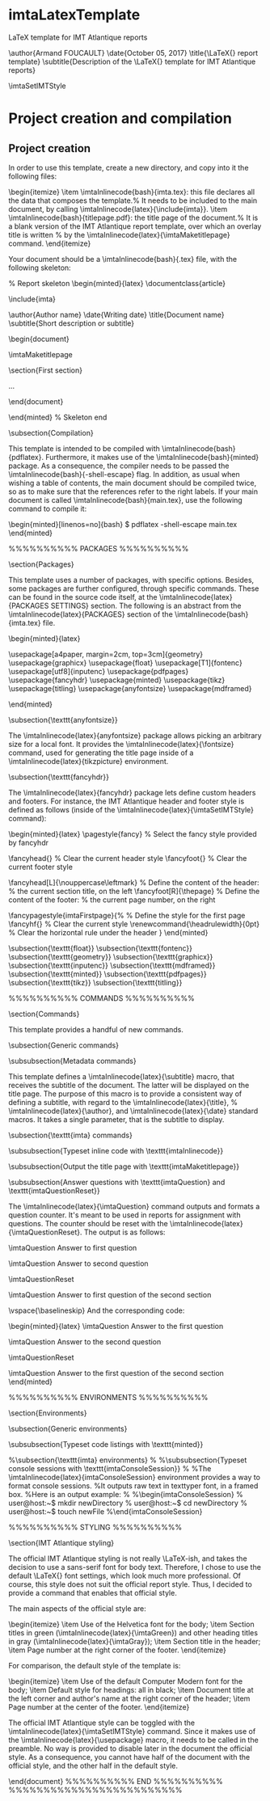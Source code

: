 # imtaLatexTemplate
LaTeX template for IMT Atlantique reports

\author{Armand FOUCAULT}
\date{October 05, 2017}
\title{\LaTeX{} report template}
\subtitle{Description of the \LaTeX{} template for IMT Atlantique reports}

\imtaSetIMTStyle


# Project creation and compilation

## Project creation

In order to use this template, create a new directory, and copy into it the following files:

\begin{itemize}
\item \imtaInlinecode{bash}{imta.tex}: this file declares all the data that composes the template.%
      It needs to be included to the main document, by calling \imtaInlinecode{latex}{\include{imta}}.
\item \imtaInlinecode{bash}{titlepage.pdf}: the title page of the document.%
      It is a blank version of the IMT Atlantique report template, over which an overlay title is written %
      by the \imtaInlinecode{latex}{\imtaMaketitlepage} command.
\end{itemize}

Your document should be a \imtaInlinecode{bash}{.tex} file, with the following skeleton:

% Report skeleton
\begin{minted}{latex}
\documentclass{article}

\include{imta}

\author{Author name}
\date{Writing date}
\title{Document name}
\subtitle{Short description or subtitle}

\begin{document}

\imtaMaketitlepage

\section{First section}

...

\end{document}

\end{minted}
% Skeleton end


\subsection{Compilation}

This template is intended to be compiled with \imtaInlinecode{bash}{pdflatex}.
Furthermore, it makes use of the \imtaInlinecode{bash}{minted} package.
As a consequence, the compiler needs to be passed the \imtaInlinecode{bash}{-shell-escape} flag.
In addition, as usual when wishing a table of contents, the main document should be compiled twice, so as to make sure that the references refer to the right labels.
If your main document is called \imtaInlinecode{bash}{main.tex}, use the following command to compile it:

\begin{minted}[linenos=no]{bash}
$ pdflatex -shell-escape main.tex
\end{minted}



%%%%%%%%%% PACKAGES %%%%%%%%%% 

\section{Packages}

This template uses a number of packages, with specific options.
Besides, some packages are further configured, through specific commands.
These can be found in the source code itself, at the \imtaInlinecode{latex}{PACKAGES SETTINGS} section.
The following is an abstract from the \imtaInlinecode{latex}{PACKAGES} section of the \imtaInlinecode{bash}{imta.tex} file.

\begin{minted}{latex}

\usepackage[a4paper, margin=2cm, top=3cm]{geometry}
\usepackage{graphicx}
\usepackage{float}
\usepackage[T1]{fontenc}
\usepackage[utf8]{inputenc}
\usepackage{pdfpages}
\usepackage{fancyhdr}
\usepackage{minted}
\usepackage{tikz}
\usepackage{titling}
\usepackage{anyfontsize}
\usepackage{mdframed}

\end{minted}

\subsection{\texttt{anyfontsize}}

The \imtaInlinecode{latex}{anyfontsize} package allows picking an arbitrary size for a local font.
It provides the \imtaInlinecode{latex}{\fontsize} command, used for generating the title page inside of a \imtaInlinecode{latex}{tikzpicture} environment.

\subsection{\texttt{fancyhdr}}

The \imtaInlinecode{latex}{fancyhdr} package lets define custom headers and footers.
For instance, the IMT Atlantique header and footer style is defined as follows (inside of the \imtaInlinecode{latex}{\imtaSetIMTStyle} command):

\begin{minted}{latex}
\pagestyle{fancy}                       % Select the fancy style provided by fancyhdr

\fancyhead{}                            % Clear the current header style
\fancyfoot{}                            % Clear the current footer style

\fancyhead[L]{\nouppercase\leftmark}    % Define the content of the header:
                                        %     the current section title, on the left
\fancyfoot[R]{\thepage}                 % Define the content of the footer:
                                        %     the current page number, on the right

\fancypagestyle{imtaFirstpage}{%        % Define the style for the first page
    \fancyhf{}                          % Clear the current style
    \renewcommand{\headrulewidth}{0pt}  % Clear the horizontal rule under the header
}
\end{minted}

\subsection{\texttt{float}}
\subsection{\texttt{fontenc}}
\subsection{\texttt{geometry}}
\subsection{\texttt{graphicx}}
\subsection{\texttt{inputenc}}
\subsection{\texttt{mdframed}}
\subsection{\texttt{minted}}
\subsection{\texttt{pdfpages}}
\subsection{\texttt{tikz}}
\subsection{\texttt{titling}}



%%%%%%%%%% COMMANDS %%%%%%%%%% 

\section{Commands}

This template provides a handful of new commands.

\subsection{Generic commands}

\subsubsection{Metadata commands}

This template defines a \imtaInlinecode{latex}{\subtitle} macro, that receives the subtitle of the document.
The latter will be displayed on the title page.
The purpose of this macro is to provide a consistent way of defining a subtitle, with regard to the \imtaInlinecode{latex}{\title}, %
\imtaInlinecode{latex}{\author}, and \imtaInlinecode{latex}{\date} standard macros.
It takes a single parameter, that is the subtitle to display.

\subsection{\texttt{imta} commands}

\subsubsection{Typeset inline code with \texttt{imtaInlinecode}}

\subsubsection{Output the title page with \texttt{imtaMaketitlepage}}

\subsubsection{Answer questions with \texttt{imtaQuestion} and \texttt{imtaQuestionReset}}

The \imtaInlinecode{latex}{\imtaQuestion} command outputs and formats a question counter.
It's meant to be used in reports for assignment with questions.
The counter should be reset with the \imtaInlinecode{latex}{\imtaQuestionReset}.
The output is as follows:

\imtaQuestion
Answer to first question

\imtaQuestion
Answer to second question

\imtaQuestionReset

\imtaQuestion
Answer to first question of the second section

\vspace{\baselineskip}
And the corresponding code:

\begin{minted}{latex}
\imtaQuestion
Answer to the first question

\imtaQuestion
Answer to the second question

\imtaQuestionReset

\imtaQuestion
Answer to the first question of the second section
\end{minted}



%%%%%%%%%% ENVIRONMENTS %%%%%%%%%% 

\section{Environments}

\subsection{Generic environments}

\subsubsection{Typeset code listings with \texttt{minted}}

%\subsection{\texttt{imta} environments}
%
%\subsubsection{Typeset console sessions with \texttt{imtaConsoleSession}}
%
%The \imtaInlinecode{latex}{imtaConsoleSession} environment provides a way to format console sessions.
%It outputs raw text in texttyper font, in a framed box.
%Here is an output example:
%
%\begin{imtaConsoleSession}
%    user@host:~$ mkdir newDirectory
%    user@host:~$ cd newDirectory
%    user@host:~$ touch newFile
%\end{imtaConsoleSession}



%%%%%%%%%% STYLING %%%%%%%%%% 

\section{IMT Atlantique styling}

The official IMT Atlantique styling is not really \LaTeX-ish, and takes the decision to use a sans-serif font for body text.
Therefore, I chose to use the default \LaTeX{} font settings, which look much more professional.
Of course, this style does not suit the official report style.
Thus, I decided to provide a command that enables that official style.

The main aspects of the official style are:

\begin{itemize}
    \item Use of the Helvetica font for the body;
    \item Section titles in green (\imtaInlinecode{latex}{\imtaGreen}) and other heading titles in gray (\imtaInlinecode{latex}{\imtaGray});
    \item Section title in the header;
    \item Page number at the right corner of the footer.
\end{itemize}

For comparison, the default style of the template is:

\begin{itemize}
    \item Use of the default Computer Modern font for the body;
    \item Default style for headings: all in black;
    \item Document title at the left corner and author's name at the right corner of the header;
    \item Page number at the center of the footer.
\end{itemize}

The official IMT Atlantique style can be toggled with the \imtaInlinecode{latex}{\imtaSetIMTStyle} command.
Since it makes use of the \imtaInlinecode{latex}{\usepackage} macro, it needs to be called in the preamble.
No way is provided to disable later in the document the official style.
As a consequence, you cannot have half of the document with the official style, and the other half in the default style.


\end{document}
%%%%%%%%%% END %%%%%%%%%% 
%%%%%%%%%%%%%%%%%%%%%%%%% 

